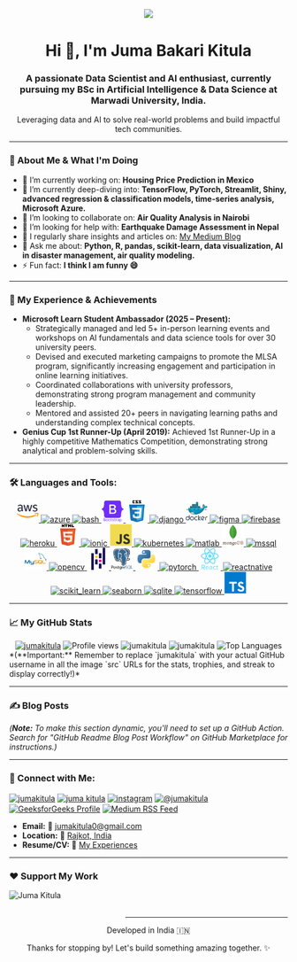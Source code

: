 <div align="center">
  <img src="https://media.giphy.com/media/hvGCm25q7K6z3M9W3Z/giphy.gif" width="100" />
  <h1>Hi 👋, I'm Juma Bakari Kitula</h1>
  <h3 align="center">A passionate <strong>Data Scientist</strong> and AI enthusiast, currently pursuing my BSc in Artificial Intelligence & Data Science at Marwadi University, India.</h3>
  <p>Leveraging data and AI to solve real-world problems and build impactful tech communities.</p>
</div>

---

### 🌱 About Me & What I'm Doing

* 🔭 I’m currently working on: **Housing Price Prediction in Mexico**
* 🌱 I’m currently deep-diving into: **TensorFlow, PyTorch, Streamlit, Shiny, advanced regression & classification models, time-series analysis, Microsoft Azure.**
* 👯 I’m looking to collaborate on: **Air Quality Analysis in Nairobi**
* 🤝 I’m looking for help with: **Earthquake Damage Assessment in Nepal**
* 📝 I regularly share insights and articles on: [My Medium Blog](https://medium.com/@JumaKitula)
* 💬 Ask me about: **Python, R, pandas, scikit-learn, data visualization, AI in disaster management, air quality modeling.**
* ⚡ Fun fact: **I think I am funny 😄**

---

### 🚀 My Experience & Achievements

* **Microsoft Learn Student Ambassador (2025 – Present):**
    * Strategically managed and led 5+ in-person learning events and workshops on AI fundamentals and data science tools for over 30 university peers.
    * Devised and executed marketing campaigns to promote the MLSA program, significantly increasing engagement and participation in online learning initiatives.
    * Coordinated collaborations with university professors, demonstrating strong program management and community leadership.
    * Mentored and assisted 20+ peers in navigating learning paths and understanding complex technical concepts.
* **Genius Cup 1st Runner-Up (April 2019):** Achieved 1st Runner-Up in a highly competitive Mathematics Competition, demonstrating strong analytical and problem-solving skills.

---

### 🛠️ Languages and Tools:

<p align="center">
  <a href="https://aws.amazon.com" target="_blank" rel="noreferrer"> <img src="https://raw.githubusercontent.com/devicons/devicon/master/icons/amazonwebservices/amazonwebservices-original-wordmark.svg" alt="aws" width="40" height="40"/> </a>
  <a href="https://azure.microsoft.com/en-in/" target="_blank" rel="noreferrer"> <img src="https://www.vectorlogo.zone/logos/microsoft_azure/microsoft_azure-icon.svg" alt="azure" width="40" height="40"/> </a>
  <a href="https://www.gnu.org/software/bash/" target="_blank" rel="noreferrer"> <img src="https://www.vectorlogo.zone/logos/gnu_bash/gnu_bash-icon.svg" alt="bash" width="40" height="40"/> </a>
  <a href="https://getbootstrap.com" target="_blank" rel="noreferrer"> <img src="https://raw.githubusercontent.com/devicons/devicon/master/icons/bootstrap/bootstrap-plain-wordmark.svg" alt="bootstrap" width="40" height="40"/> </a>
  <a href="https://www.w3schools.com/css/" target="_blank" rel="noreferrer"> <img src="https://raw.githubusercontent.com/devicons/devicon/master/icons/css3/css3-original-wordmark.svg" alt="css3" width="40" height="40"/> </a>
  <a href="https://www.djangoproject.com/" target="_blank" rel="noreferrer"> <img src="https://cdn.worldvectorlogo.com/logos/django.svg" alt="django" width="40" height="40"/> </a>
  <a href="https://www.docker.com/" target="_blank" rel="noreferrer"> <img src="https://raw.githubusercontent.com/devicons/devicon/master/icons/docker/docker-original-wordmark.svg" alt="docker" width="40" height="40"/> </a>
  <a href="https://www.figma.com/" target="_blank" rel="noreferrer"> <img src="https://www.vectorlogo.zone/logos/figma/figma-icon.svg" alt="figma" width="40" height="40"/> </a>
  <a href="https://firebase.google.com/" target="_blank" rel="noreferrer"> <img src="https://www.vectorlogo.zone/logos/firebase/firebase-icon.svg" alt="firebase" width="40" height="40"/> </a>
  <a href="https://heroku.com" target="_blank" rel="noreferrer"> <img src="https://www.vectorlogo.zone/logos/heroku/heroku-icon.svg" alt="heroku" width="40" height="40"/> </a>
  <a href="https://www.w3.org/html/" target="_blank" rel="noreferrer"> <img src="https://raw.githubusercontent.com/devicons/devicon/master/icons/html5/html5-original-wordmark.svg" alt="html5" width="40" height="40"/> </a>
  <a href="https://ionicframework.com" target="_blank" rel="noreferrer"> <img src="https://upload.wikimedia.org/wikipedia/commons/d/d1/Ionic_Logo.svg" alt="ionic" width="40" height="40"/> </a>
  <a href="https://developer.mozilla.org/en-US/docs/Web/JavaScript" target="_blank" rel="noreferrer"> <img src="https://raw.githubusercontent.com/devicons/devicon/master/icons/javascript/javascript-original.svg" alt="javascript" width="40" height="40"/> </a>
  <a href="https://kubernetes.io" target="_blank" rel="noreferrer"> <img src="https://www.vectorlogo.zone/logos/kubernetes/kubernetes-icon.svg" alt="kubernetes" width="40" height="40"/> </a>
  <a href="https://www.mathworks.com/" target="_blank" rel="noreferrer"> <img src="https://upload.wikimedia.org/wikipedia/commons/2/21/Matlab_Logo.png" alt="matlab" width="40" height="40"/> </a>
  <a href="https://www.mongodb.com/" target="_blank" rel="noreferrer"> <img src="https://raw.githubusercontent.com/devicons/devicon/master/icons/mongodb/mongodb-original-wordmark.svg" alt="mongodb" width="40" height="40"/> </a>
  <a href="https://www.microsoft.com/en-us/sql-server" target="_blank" rel="noreferrer"> <img src="https://www.svgrepo.com/show/303229/microsoft-sql-server-logo.svg" alt="mssql" width="40" height="40"/> </a>
  <a href="https://www.mysql.com/" target="_blank" rel="noreferrer"> <img src="https://raw.githubusercontent.com/devicons/devicon/master/icons/mysql/mysql-original-wordmark.svg" alt="mysql" width="40" height="40"/> </a>
  <a href="https://opencv.org/" target="_blank" rel="noreferrer"> <img src="https://www.vectorlogo.zone/logos/opencv/opencv-icon.svg" alt="opencv" width="40" height="40"/> </a>
  <a href="https://pandas.pydata.org/" target="_blank" rel="noreferrer"> <img src="https://raw.githubusercontent.com/devicons/devicon/2ae2a900d2f041da66e950e4d48052658d850630/icons/pandas/pandas-original.svg" alt="pandas" width="40" height="40"/> </a>
  <a href="https://www.postgresql.org" target="_blank" rel="noreferrer"> <img src="https://raw.githubusercontent.com/devicons/devicon/master/icons/postgresql/postgresql-original-wordmark.svg" alt="postgresql" width="40" height="40"/> </a>
  <a href="https://www.python.org" target="_blank" rel="noreferrer"> <img src="https://raw.githubusercontent.com/devicons/devicon/master/icons/python/python-original.svg" alt="python" width="40" height="40"/> </a>
  <a href="https://pytorch.org/" target="_blank" rel="noreferrer"> <img src="https://www.vectorlogo.zone/logos/pytorch/pytorch-icon.svg" alt="pytorch" width="40" height="40"/> </a>
  <a href="https://reactjs.org/" target="_blank" rel="noreferrer"> <img src="https://raw.githubusercontent.com/devicons/devicon/master/icons/react/react-original-wordmark.svg" alt="react" width="40" height="40"/> </a>
  <a href="https://reactnative.dev/" target="_blank" rel="noreferrer"> <img src="https://reactnative.dev/img/header_logo.svg" alt="reactnative" width="40" height="40"/> </a>
  <a href="https://scikit-learn.org/" target="_blank" rel="noreferrer"> <img src="https://upload.wikimedia.org/wikipedia/commons/0/05/Scikit_learn_logo_small.svg" alt="scikit_learn" width="40" height="40"/> </a>
  <a href="https://seaborn.pydata.org/" target="_blank" rel="noreferrer"> <img src="https://seaborn.pydata.org/_images/logo-mark-lightbg.svg" alt="seaborn" width="40" height="40"/> </a>
  <a href="https://www.sqlite.org/" target="_blank" rel="noreferrer"> <img src="https://www.vectorlogo.zone/logos/sqlite/sqlite-icon.svg" alt="sqlite" width="40" height="40"/> </a>
  <a href="https://www.tensorflow.org" target="_blank" rel="noreferrer"> <img src="https://www.vectorlogo.zone/logos/tensorflow/tensorflow-icon.svg" alt="tensorflow" width="40" height="40"/> </a>
  <a href="https://www.typescriptlang.org/" target="_blank" rel="noreferrer"> <img src="https://raw.githubusercontent.com/devicons/devicon/master/icons/typescript/typescript-original.svg" alt="typescript" width="40" height="40"/> </a>
</p>

---

### 📈 My GitHub Stats

<div align="center">
  <a href="https://github.com/ryo-ma/github-profile-trophy"><img src="https://github-profile-trophy.vercel.app/?username=jumakitula&theme=radical&no-frame=true&no-bg=true" alt="jumakitula" /></a>
  <img src="https://komarev.com/ghpvc/?username=jumakitula&color=blue" alt="Profile views" />
  <img src="https://github-readme-stats.vercel.app/api?username=jumakitula&show_icons=true&locale=en&theme=radical&hide_border=true&count_private=true" alt="jumakitula" />
  <img src="https://github-readme-streak-stats.herokuapp.com/?user=jumakitula&theme=radical&hide_border=true" alt="jumakitula" />
  <img src="https://github-readme-stats.vercel.app/api/top-langs/?username=jumakitula&layout=compact&theme=radical&hide_border=true" alt="Top Languages" />
</div>
*(**Important:** Remember to replace `jumakitula` with your actual GitHub username in all the image `src` URLs for the stats, trophies, and streak to display correctly!)*

---

### ✍️ Blog Posts
<!-- BLOG-POST-LIST:START -->
<!-- BLOG-POST-LIST:END -->
*(**Note:** To make this section dynamic, you'll need to set up a GitHub Action. Search for "GitHub Readme Blog Post Workflow" on GitHub Marketplace for instructions.)*

---

### 🔗 Connect with Me:

<p align="left">
  <a href="https://twitter.com/jumakitula" target="_blank" rel="noreferrer"><img align="center" src="https://raw.githubusercontent.com/rahuldkjain/github-profile-readme-generator/master/src/images/icons/Social/twitter.svg" alt="jumakitula" height="30" width="40" /></a>
  <a href="https://www.facebook.com/profile.php?id=YOUR_FACEBOOK_ID" target="_blank" rel="noreferrer"><img align="center" src="https://raw.githubusercontent.com/rahuldkjain/github-profile-readme-generator/master/src/images/icons/Social/facebook.svg" alt="juma kitula" height="30" width="40" /></a>
  <a href="https://www.instagram.com/YOUR_INSTAGRAM_USERNAME" target="_blank" rel="noreferrer"><img align="center" src="https://raw.githubusercontent.com/rahuldkjain/github-profile-readme-generator/master/src/images/icons/Social/instagram.svg" alt="instagram" height="30" width="40" /></a>
  <a href="https://medium.com/@jumakitula" target="_blank" rel="noreferrer"><img align="center" src="https://raw.githubusercontent.com/rahuldkjain/github-profile-readme-generator/master/src/images/icons/Social/medium.svg" alt="@jumakitula" height="30" width="40" /></a>
  <a href="https://www.geeksforgeeks.org/user/jumastr3lyi/" target="_blank" rel="noreferrer"><img align="center" src="https://raw.githubusercontent.com/rahuldkjain/github-profile-readme-generator/master/src/images/icons/Social/geeks-for-geeks.svg" alt="GeeksforGeeks Profile" height="30" width="40" /></a>
  <a href="https://medium.com/feed/@jumakitula" target="_blank" rel="noreferrer"><img align="center" src="https://raw.githubusercontent.com/rahuldkjain/github-profile-readme-generator/master/src/images/icons/Social/rss.svg" alt="Medium RSS Feed" height="30" width="40" /></a>
</p>

* **Email:** 📧 [jumakitula0@gmail.com](mailto:jumakitula0@gmail.com)
* **Location:** 📍 [Rajkot, India](https://www.google.com/maps/search/Rajkot,+India)
* **Resume/CV:** 📄 [My Experiences](https://docs.google.com/document/d/1tCKB986wRfW6DIGLiZ1fog4jpc9gAqE_laCkSi37UpI/edit?usp=sharing)

---

### ❤️ Support My Work

<p><a href="https://www.buymeacoffee.com/JumaKitula"> <img align="left" src="https://cdn.buymeacoffee.com/buttons/v2/default-yellow.png" height="50" width="210" alt="Juma Kitula" /></a></p><br><br>

---

<div align="center">
  <p>Developed in India 🇮🇳</p>
  <p>Thanks for stopping by! Let's build something amazing together. ✨</p>
</div>
